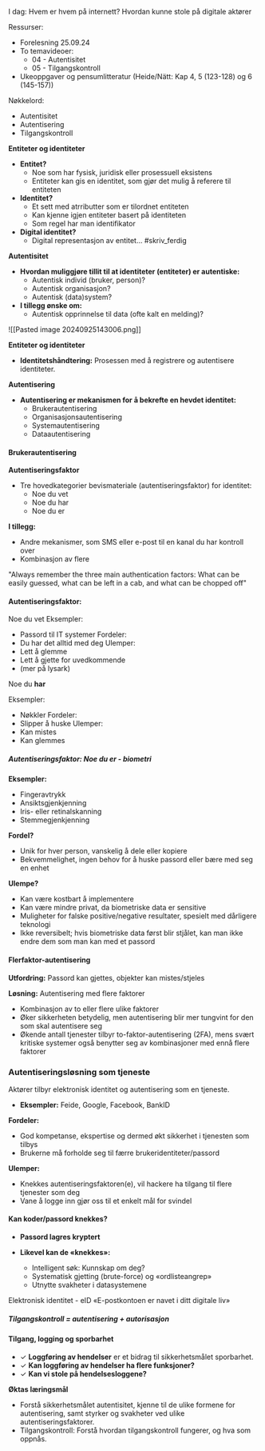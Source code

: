 
I dag: Hvem er hvem på internett?
Hvordan kunne stole på digitale aktører

Ressurser:
- Forelesning 25.09.24
- To temavideoer:
  - 04 - Autentisitet
  - 05 - Tilgangskontroll
- Ukeoppgaver og pensumlitteratur (Heide/Nätt: Kap 4, 5 (123-128) og 6 (145-157))

Nøkkelord: 
- Autentisitet 
- Autentisering 
- Tilgangskontroll

**Entiteter og identiteter**
- **Entitet?**
	- Noe som har fysisk, juridisk eller prosessuell eksistens
	- Entiteter kan gis en identitet, som gjør det mulig å referere til entiteten
- **Identitet?**
	- Et sett med atrributter som er tilordnet entiteten 
	- Kan kjenne igjen entiteter basert på identiteten
	- Som regel har man identifikator
- **Digital identitet?**
	- Digital representasjon av entitet... #skriv_ferdig


**Autentisitet**
- **Hvordan muliggjøre tillit til at identiteter (entiteter) er autentiske:**
  - Autentisk individ (bruker, person)?
  - Autentisk organisasjon?
  - Autentisk (data)system?
- **I tillegg ønske om:**
  - Autentisk opprinnelse til data (ofte kalt en melding)?

![[Pasted image 20240925143006.png]]

**Entiteter og identiteter**
- **Identitetshåndtering:** Prosessen med å registrere og autentisere identiteter.

**Autentisering**
- **Autentisering er mekanismen for å bekrefte en hevdet identitet:**
  - Brukerautentisering
  - Organisasjonsautentisering
  - Systemautentisering
  - Dataautentisering


#### **Brukerautentisering**

**Autentiseringsfaktor**
- Tre hovedkategorier bevismateriale (autentiseringsfaktor) for identitet:
  - Noe du vet
  - Noe du har
  - Noe du er

**I tillegg:**
- Andre mekanismer, som SMS eller e-post til en kanal du har kontroll over
- Kombinasjon av flere

"Always remember the three main authentication factors: What can be easily guessed, what can be left in a cab, and what can be chopped off"



#### Autentiseringsfaktor: 

Noe du vet
Eksempler: 
- Passord til IT systemer
Fordeler:
- Du har det alltid med deg
Ulemper:
- Lett å glemme
- Lett å gjette for uvedkommende
- (mer på lysark)

Noe du **har**

Eksempler: 
- Nøkkler
Fordeler:
- Slipper å huske
Ulemper:
- Kan mistes
- Kan glemmes

##### Autentiseringsfaktor: Noe du er - biometri

**Eksempler:**
- Fingeravtrykk
- Ansiktsgjenkjenning
- Iris- eller retinalskanning
- Stemmegjenkjenning

**Fordel?**
- Unik for hver person, vanskelig å dele eller kopiere
- Bekvemmelighet, ingen behov for å huske passord eller bære med seg en enhet

**Ulempe?**
- Kan være kostbart å implementere
- Kan være mindre privat, da biometriske data er sensitive
- Muligheter for falske positive/negative resultater, spesielt med dårligere teknologi
- Ikke reversibelt; hvis biometriske data først blir stjålet, kan man ikke endre dem som man kan med et passord

#### Flerfaktor-autentisering

**Utfordring:** Passord kan gjettes, objekter kan mistes/stjeles

**Løsning:** Autentisering med flere faktorer
- Kombinasjon av to eller flere ulike faktorer
- Øker sikkerheten betydelig, men autentisering blir mer tungvint for den som skal autentisere seg
- Økende antall tjenester tilbyr to-faktor-autentisering (2FA), mens svært kritiske systemer også benytter seg av kombinasjoner med ennå flere faktorer


### Autentiseringsløsning som tjeneste

Aktører tilbyr elektronisk identitet og autentisering som en tjeneste.
- **Eksempler:** Feide, Google, Facebook, BankID

**Fordeler:**
- God kompetanse, ekspertise og dermed økt sikkerhet i tjenesten som tilbys
- Brukerne må forholde seg til færre brukeridentiteter/passord

**Ulemper:**
- Knekkes autentiseringsfaktoren(e), vil hackere ha tilgang til flere tjenester som deg
- Vane å logge inn gjør oss til et enkelt mål for svindel


#### Kan koder/passord knekkes?

- **Passord lagres kryptert**

- **Likevel kan de «knekkes»:**
  - Intelligent søk: Kunnskap om deg?
  - Systematisk gjetting (brute-force) og «ordlisteangrep»
  - Utnytte svakheter i datasystemene



Elektronisk identitet - eID
«E-postkontoen er navet i ditt digitale liv»




##### Tilgangskontroll = autentisering + autorisasjon



#### Tilgang, logging og sporbarhet

- ✓ **Loggføring av hendelser** er et bidrag til sikkerhetsmålet sporbarhet.
- ✓ **Kan loggføring av hendelser ha flere funksjoner?**
- ✓ **Kan vi stole på hendelsesloggene?**


**Øktas læringsmål**

- Forstå sikkerhetsmålet autentisitet, kjenne til de ulike formene for autentisering, samt styrker og svakheter ved ulike autentiseringsfaktorer.
- Tilgangskontroll: Forstå hvordan tilgangskontroll fungerer, og hva som oppnås.